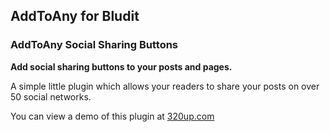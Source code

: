 ## AddToAny for Bludit
### AddToAny Social Sharing Buttons

**Add social sharing buttons to your posts and pages.**

A simple little plugin which allows your readers to share your posts on over 50 social networks.

You can view a demo of this plugin at [320up.com](https://320up.com/demo/bludit/)
